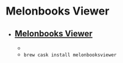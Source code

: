 # Melonbooks Viewer
- [Melonbooks Viewer](https://www.melonbooks.co.jp/ebook/list.php?category_id=77)
  - 
  - 
  - `brew cask install melonbooksviewer`
